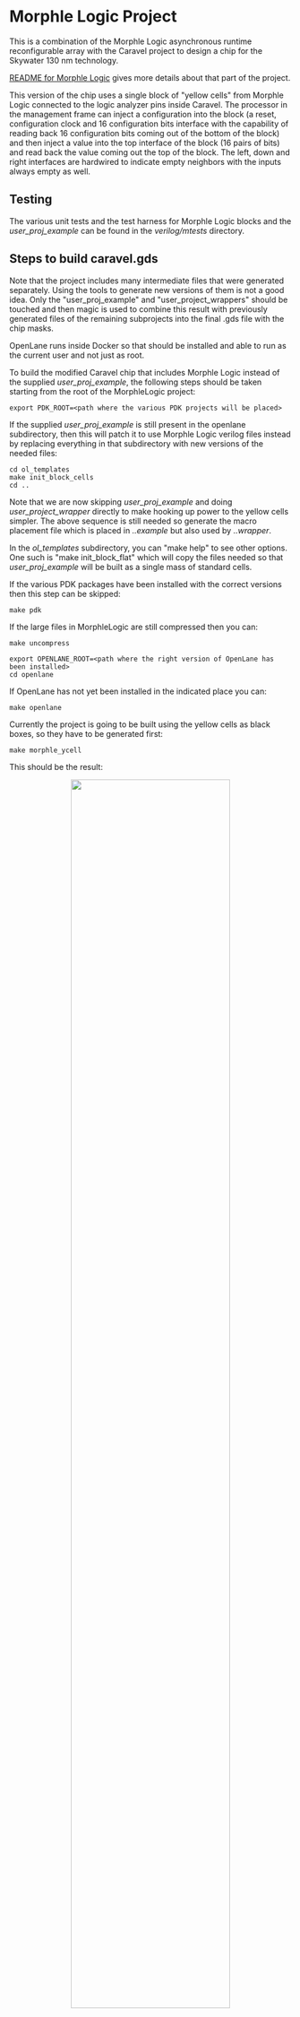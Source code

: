 <!---
< SPDX-FileCopyrightText: Copyright 2020 eFabless
< with initial lines added 2020 by Jecel Mattos de Assumpcao Jr
< 
< SPDX-License-Identifier: Apache-2.0 
< 
< Licensed under the Apache License, Version 2.0 (the "License");
< you may not use this file except in compliance with the License.
< You may obtain a copy of the License at
< 
<     https://www.apache.org/licenses/LICENSE-2.0
< 
< Unless required by applicable law or agreed to in writing, software
< distributed under the License is distributed on an "AS IS" BASIS,
< WITHOUT WARRANTIES OR CONDITIONS OF ANY KIND, either express or implied.
< See the License for the specific language governing permissions and
< limitations under the License.
--->
# Morphle Logic Project

This is a combination of the Morphle Logic asynchronous runtime reconfigurable array with the Caravel project to design a chip for the Skywater 130 nm technology.

[README for Morphle Logic](README_MORPHLE_LOGIC.md) gives more details about that part
of the project.

This version of the chip uses a single block of "yellow cells" from Morphle Logic connected to the logic analyzer pins inside Caravel. The processor in the management frame can inject a configuration into the block (a reset, configuration clock and 16 configuration bits interface with the capability of reading back 16 configuration bits coming out of the bottom of the block) and then inject a value into the top interface of the block (16 pairs of bits) and read back the value coming out the top of the block. The left, down and right interfaces are hardwired to indicate empty neighbors with the inputs always empty as well.

## Testing

The various unit tests and the test harness for Morphle Logic blocks and the *user_proj_example* can be found in the *verilog/mtests* directory.

## Steps to build caravel.gds

Note that the project includes many intermediate files that were generated separately. Using the tools to generate new versions of them is not a good idea. Only the "user_proj_example" and "user_project_wrappers" should be touched and then magic is used to combine this result with previously generated files of the remaining subprojects into the final .gds file with the chip masks.

OpenLane runs inside Docker so that should be installed and able to run as the current user and not just as root.

To build the modified Caravel chip that includes Morphle Logic instead of the supplied *user_proj_example*, the following steps should be taken starting from the root of the MorphleLogic project:

    export PDK_ROOT=<path where the various PDK projects will be placed>

If the supplied *user_proj_example* is still present in the openlane subdirectory, then this will patch it to use Morphle Logic verilog files instead by replacing everything in that subdirectory with new versions of the needed files:

    cd ol_templates
    make init_block_cells
    cd ..

Note that we are now skipping *user_proj_example* and doing *user_project_wrapper* directly to make hooking up power to the yellow cells simpler. The above sequence is still needed so generate the macro placement file which is placed in *..example* but also used by *..wrapper*.

In the *ol_templates* subdirectory, you can "make help" to see other options. One such is "make init_block_flat" which will copy the files needed so that *user_proj_example* will be built as a single mass of standard cells.

If the various PDK packages have been installed with the correct versions then this step can be skipped:

    make pdk

If the large files in MorphleLogic are still compressed then you can:

    make uncompress

    export OPENLANE_ROOT=<path where the right version of OpenLane has been installed>
    cd openlane

If OpenLane has not yet been installed in the indicated place you can:

    make openlane

Currently the project is going to be built using the yellow cells as black boxes, so they have to be generated first:

    make morphle_ycell

This should be the result:

<p align="center">
<img src="/doc/morphle_logic_ycell.png" width="75%" height="75%"> 
</p>

The next step is to generate *user_project_wrapper* which now directly includes all the yellow cell macros and other logic from *user_proj_example* instead of just wires.

    make user_project_wrapper

Here is the result:

<p align="center">
<img src="/doc/morphle_logic_user_project_wrapper.png" width="75%" height="75%"> 
</p>

Note that the design rule checker (DRC) will give 6 errors complaining about tapcells being too far. This is due to the ycell macros disrupting the nice pattern of tapcells to their right, so that where the pattern changes at the very right edge there is a slightly longer stretch. The six errors are all about a single missing tap point. But there is not actual circuit in this region of the chip - it is empty space. Fixing this error would be possible by moving the macros to the left, but then OpenLane causes actual errors by running vertical metal 4 traces too close to the power rails.

<p align="center">
<img src="/doc/morphle_logic_tapcellerror.png" width="75%" height="75%"> 
</p>

Now we have the *gds/user_project_wrapper.gds* file that the main script needs.
Be sure that you have the latest version of the *magic* tool, otherwise you will get some very hard to understand errors.

    cd ..
    make ship

If there were no errors in any step then the file *gds/caravel.gds* has the final design. The files needed for error checking should also all be available at this point.

<p align="center">
<img src="/doc/morphle_logic_caravel.png" width="75%" height="75%"> 
</p>

It is possible to "make compress" to make it easier to move the repository around (only files larger than 10MB, by default, will be affected).

===========================================

The Caravel README is below for reference only since the instructions above are better for this fork:

=======
# CIIC Harness  

A template SoC for Google SKY130 free shuttles. It is still WIP. The current SoC architecture is given below.

<p align="center">
<img src="/doc/ciic_harness.png" width="75%" height="75%"> 
</p>


## Getting Started:

* For information on tooling and versioning, please refer to [this][1].

Start by cloning the repo and uncompressing the files.
```bash
git clone https://github.com/efabless/caravel.git
cd caravel
make uncompress
```

Then you need to install the open_pdks prerequisite:
 - [Magic VLSI Layout Tool](http://opencircuitdesign.com/magic/index.html) is needed to run open_pdks -- version >= 8.3.60*

 > \* Note: You can avoid the need for the magic prerequisite by using the openlane docker to do the installation step in open_pdks. This could be done by cloning [openlane](https://github.com/efabless/openlane/tree/master) and following the instructions given there to use the Makefile.

Install the required version of the PDK by running the following commands:

```bash
export PDK_ROOT=<The place where you want to install the pdk>
make pdk
```

Then, you can learn more about the caravel chip by watching these video:
- Caravel User Project Features -- https://youtu.be/zJhnmilXGPo
- Aboard Caravel -- How to put your design on Caravel? -- https://youtu.be/9QV8SDelURk
- Things to Clarify About Caravel -- What versions to use with Caravel? -- https://youtu.be/-LZ522mxXMw
    - You could only use openlane:rc6
    - Make sure you have the commit hashes provided here inside the [Makefile](./Makefile)
## Aboard Caravel:

Your area is the full user_project_wrapper, so feel free to add your project there or create a differnt macro and harden it seperately then insert it into the user_project_wrapper. For example, if your design is analog or you're using a different tool other than OpenLANE.

If you will use OpenLANE to harden your design, go through the instructions in this [README.md][0].

You must copy your synthesized gate-level-netlist for `user_project_wrapper` to `verilog/gl/` and overwrite `user_project_wrapper.v`. Otherwise, you can point to it in [info.yaml](info.yaml).

> Note: If you're using openlane to harden your design, this should happen automatically.

Then, you will need to put your design aboard the Caravel chip. Make sure you have the following:

- [Magic VLSI Layout Tool](http://opencircuitdesign.com/magic/index.html) installed on your machine. We may provide a Dockerized version later.\*
- You have your user_project_wrapper.gds under `./gds/` in the Caravel directory.

 > \* **Note:** You can avoid the need for the magic prerequisite by using the openlane docker to run the make step. This [section](#running-make-using-openlane-magic) shows how.

Run the following command:

```bash
export PDK_ROOT=<The place where the installed pdk resides. The same PDK_ROOT used in the pdk installation step>
make
```

This should merge the GDSes using magic and you'll end up with your version of `./gds/caravel.gds`. You should expect ~90 magic DRC violations with the current "development" state of caravel.

## Running Make using OpenLANE Magic

To use the magic installed inside Openlane to complete the final GDS streaming out step, export the following:

```bash
export PDK_ROOT=<The location where the pdk is installed>
export OPENLANE_ROOT=<the absolute path to the openlane directory cloned or to be cloned>
export IMAGE_NAME=<the openlane image name installed on your machine. Preferably openlane:rc6>
export CARAVEL_PATH=$(pwd)
```

Then, mount the docker:

```bash
docker run -it -v $CARAVEL_PATH:$CARAVEL_PATH -v $OPENLANE_ROOT:/openLANE_flow -v $PDK_ROOT:$PDK_ROOT -e CARAVEL_PATH=$CARAVEL_PATH -e PDK_ROOT=$PDK_ROOT -u $(id -u $USER):$(id -g $USER) $IMAGE_NAME
```

Finally, once inside the docker run the following commands:
```bash
cd $CARAVEL_PATH
make
exit
```

This should merge the GDSes using magic and you'll end up with your version of `./gds/caravel.gds`. You should expect ~90 magic DRC violations with the current "development" state of caravel.


## IMPORTANT:

Please make sure to run `make compress` before commiting anything to your repository. Avoid having 2 versions of the gds/user_project_wrapper.gds or gds/caravel.gds one compressed and the other not compressed.

## Required Directory Structure

- ./gds/ : includes all the gds files used or produced from the project.
- ./def/ : includes all the def files used or produced from the project.
- ./lef/ : includes all the lef files used or produced from the project.
- ./mag/ : includes all the mag files used or produced from the project.
- ./maglef/ : includes all the maglef files used or produced from the project.
- ./spi/lvs/ : includes all the maglef files used or produced from the project.
- ./verilog/dv/ : includes all the simulation test benches and how to run them. 
- ./verilog/gl/ : includes all the synthesized/elaborated netlists. 
- ./verilog/rtl/ : includes all the Verilog RTLs and source files.
- ./openlane/`<macro>`/ : includes all configuration files used to run openlane on your project.
- info.yaml: includes all the info required in [this example](info.yaml). Please make sure that you are pointing to an elaborated caravel netlist as well as a synthesized gate-level-netlist for the user_project_wrapper

## Managment SoC
The managment SoC runs firmware that can be used to:
- Configure User Project I/O pads
- Observe and control User Project signals (through on-chip logic analyzer probes)
- Control the User Project power supply

The memory map of the management SoC can be found [here](verilog/rtl/README)

## User Project Area
This is the user space. It has limited silicon area (TBD, about 3.1mm x 3.8mm) as well as a fixed number of I/O pads (37) and power pads (10).  See [the Caravel  premliminary datasheet](doc/caravel_datasheet.pdf) for details.
The repository contains a [sample user project](/verilog/rtl/user_proj_example.v) that contains a binary 32-bit up counter.  </br>

<p align="center">
<img src="/doc/counter_32.png" width="50%" height="50%">
</p>

The firmware running on the Management Area SoC, configures the I/O pads used by the counter and uses the logic probes to observe/control the counter. Three firmware examples are provided:
1. Configure the User Project I/O pads as o/p. Observe the counter value in the testbench: [IO_Ports Test](verilog/dv/caravel/user_proj_example/io_ports).
2. Configure the User Project I/O pads as o/p. Use the Chip LA to load the counter and observe the o/p till it reaches 500: [LA_Test1](verilog/dv/caravel/user_proj_example/la_test1).
3. Configure the User Project I/O pads as o/p. Use the Chip LA to control the clock source and reset signals and observe the counter value for five clock cylcles:  [LA_Test2](verilog/dv/caravel/user_proj_example/la_test2).

[0]: openlane/README.md
[1]: mpw-one-b.md
